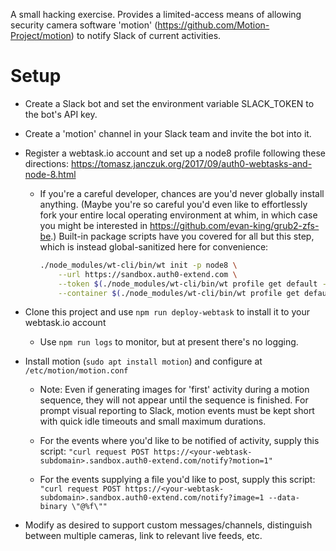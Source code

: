 
A small hacking exercise.  Provides a limited-access means of allowing security camera software
'motion' (https://github.com/Motion-Project/motion) to notify Slack of current activities.

# Setup

  - Create a Slack bot and set the environment variable SLACK_TOKEN to the bot's API key.
  
  - Create a 'motion' channel in your Slack team and invite the bot into it.
  
  - Register a webtask.io account and set up a node8 profile following these directions: https://tomasz.janczuk.org/2017/09/auth0-webtasks-and-node-8.html
    - If you're a careful developer, chances are you'd never globally install anything.
      (Maybe you're so careful you'd even like to effortlessly fork your entire local
      operating environment at whim, in which case you might be interested in 
      https://github.com/evan-king/grub2-zfs-be.)  Built-in package scripts have you
      covered for all but this step, which is instead global-sanitized here for
      convenience:
        
        ```bash
        ./node_modules/wt-cli/bin/wt init -p node8 \
            --url https://sandbox.auth0-extend.com \
            --token $(./node_modules/wt-cli/bin/wt profile get default --field token) \
            --container $(./node_modules/wt-cli/bin/wt profile get default --field container)
        ```
       
  - Clone this project and use `npm run deploy-webtask` to install it to your webtask.io account
    - Use `npm run logs` to monitor, but at present there's no logging.
    
  - Install motion (`sudo apt install motion`) and configure at `/etc/motion/motion.conf`
    - Note: Even if generating images for 'first' activity during a motion sequence, they will
      not appear until the sequence is finished.  For prompt visual reporting to Slack, motion
      events must be kept short with quick idle timeouts and small maximum durations.
    
    - For the events where you'd like to be notified of activity, supply this script:
      `"curl request POST https://<your-webtask-subdomain>.sandbox.auth0-extend.com/notify?motion=1"`
     
    - For the events supplying a file you'd like to post, supply this script:
      `"curl request POST https://<your-webtask-subdomain>.sandbox.auth0-extend.com/notify?image=1 --data-binary \"@%f\""`
    
  - Modify as desired to support custom messages/channels, distinguish between multiple cameras,
    link to relevant live feeds, etc.